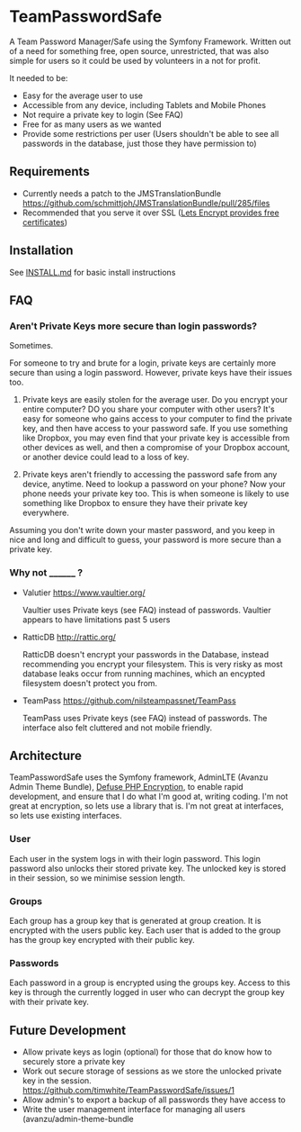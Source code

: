 TeamPasswordSafe
================

A Team Password Manager/Safe using the Symfony Framework. Written out of a need
for something free, open source, unrestricted, that was also simple for users
so it could be used by volunteers in a not for profit.

It needed to be:
 * Easy for the average user to use
 * Accessible from any device, including Tablets and Mobile Phones
 * Not require a private key to login (See FAQ)
 * Free for as many users as we wanted
 * Provide some restrictions per user (Users shouldn't be able to see all
   passwords in the database, just those they have permission to)

## Requirements

 * Currently needs a patch to the JMSTranslationBundle <https://github.com/schmittjoh/JMSTranslationBundle/pull/285/files>
 * Recommended that you serve it over SSL ([Lets Encrypt provides free
   certificates](https://letsencrypt.org/))


## Installation

See
[INSTALL.md](https://github.com/timwhite/TeamPasswordSafe/blob/master/INSTALL.md) for basic install instructions

## FAQ

### Aren't Private Keys more secure than login passwords?

Sometimes.

For someone to try and brute for a login, private keys are certainly more
secure than using a login password. However, private keys have their issues
too.

 1. Private keys are easily stolen for the average user. Do you encrypt your
    entire computer? DO you share your computer with other users? It's easy for
    someone who gains access to your computer to find the private key, and then
    have access to your password safe. If you use something like Dropbox, you
    may even find that your private key is accessible from other devices as
    well, and then a compromise of your Dropbox account, or another device
    could lead to a loss of key.

 2. Private keys aren't friendly to accessing the password safe from any
    device, anytime. Need to lookup a password on your phone? Now your phone
    needs your private key too. This is when someone is likely to use something
    like Dropbox to ensure they have their private key everywhere.

Assuming you don't write down your master password, and you keep in nice and
long and difficult to guess, your password is more secure than a private key.

### Why not ______ ?

 * Valutier <https://www.vaultier.org/>

   Vaultier uses Private keys (see FAQ) instead of passwords. Vaultier appears
   to have limitations past 5 users

 * RatticDB <http://rattic.org/>

   RatticDB doesn't encrypt your passwords in the Database, instead recommending
   you encrypt your filesystem. This is very risky as most database leaks occur
   from running machines, which an encypted filesystem doesn't protect you from.
 * TeamPass <https://github.com/nilsteampassnet/TeamPass>

   TeamPass uses Private keys (see FAQ) instead of passwords. The interface
   also felt cluttered and not mobile friendly.

## Architecture

TeamPasswordSafe uses the Symfony framework, AdminLTE (Avanzu Admin Theme
Bundle), [Defuse PHP Encryption](https://github.com/defuse/php-encryption), to
enable rapid development, and ensure that I do what I'm good at, writing
coding. I'm not great at encryption, so lets use a library that is. I'm not
great at interfaces, so lets use existing interfaces.

### User
Each user in the system logs in with their login password. This login password
also unlocks their stored private key. The unlocked key is stored in their
session, so we minimise session length.

### Groups
Each group has a group key that is generated at group creation. It is encrypted
with the users public key. Each user that is added to the group has
the group key encrypted with their public key.

### Passwords
Each password in a group is encrypted using the groups key. Access to this key
is through the currently logged in user who can decrypt the group key with
their private key.


## Future Development

 * Allow private keys as login (optional) for those that do know how to
   securely store a private key
 * Work out secure storage of sessions as we store the unlocked private key in
   the session. <https://github.com/timwhite/TeamPasswordSafe/issues/1>
 * Allow admin's to export a backup of all passwords they have access to
 * Write the user management interface for managing all users
(avanzu/admin-theme-bundle
